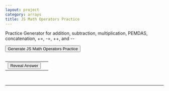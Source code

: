 ```yaml
---
layout: project
category: arrays
title: JS Math Operators Practice
---
```


<p>Practice Generator for addition, subtraction, multiplication, PEMDAS, concatenation, +=, -=, ++, and --</p>

<button onclick="generatePractice()">Generate JS Math Operators Practice</button>
<p id="question"></p>
<pre id="output"></pre>
<table>
    <tr>
        <td><button onclick="revealAnswer()">Reveal Answer</button></td>
        <td><span id="answerSpan" style="display:none;"></span></td>
    </tr>
</table>


<script>
let exerciseNumber;
let indexOne;
let indexTwo;
let indexThree;
let indexFour;

let ml = [];

let answer;

generatePractice();

function generatePractice() {
    //exerciseNumber = Math.max(getRandomNumber(5),getRandomNumber(5));
    exerciseNumber = getRandomNumber(2);
    //exerciseNumber = 0;
    const answerElement = document.getElementById("answerSpan");
    answerElement.style.display = "none";
    let question = "What ";
    const actions = ["will", "does", "would", "might", "number will", "number does"];
    const targets = ["this code", "the following", "the following code", "the following program", "this", "this program", "this algorithm"];
    const verbs = ["print", "display", "output", "produce", "end up showing"];
    question += choice(actions) + " ";
    question += choice(targets) + " ";
    question += choice(verbs) + "?\n\n";
    let result = "";
    const threeLetterWords = [
  "all", "bug",
  "can", "cat", "dad","dog","egg", "for", "get",
   "hat","hen","jar", "kid","law","map", "mom", "not", "one",
  "pet", "rat", "ski", "the","van", "wax","yak", "you","zip", "zoo"
];
    const varNames = [
      "index", "item", "idNum", "position", "xSpeed", 
    "location", "total", "ySpeed", "counter", "address", 
    "foo", "foobar", "temp", "indexA", "indexB", 
    "indexC", "selected", "pick", "score", "health",
    "lives", "amount", "value", "count", "number", 
    "rate", "age", "width", "height", "size", 
    "mass", "weight", "grade",   "level", "stage", "mode", "flag", "status",
  "option", "state", "point", "round", "timer"
    ];
    const varA = varNames.splice(Math.floor(Math.random() * varNames.length),1)[0];
    const varB = varNames.splice(Math.floor(Math.random() * varNames.length),1)[0];

    // =-=-=-=-=-=-=- exercise type 0, add sub, mult
    if(exerciseNumber == 0){
        ml = [getRandomNumber(5) + getRandomNumber(5) + 1, getRandomNumber(5) + getRandomNumber(5) + 1, getRandomNumber(4) + 1, getRandomNumber(4) + 1];
 
        result += "let " + varA + " = " + JSON.stringify(ml[0]) + ";\n";
        result += "let " + varB + " = " + JSON.stringify(ml[1]) + ";\n";
        
        if(getRandomNumber(6)==0){
          // a += b
          result += "" + varA + " += "  + varB + ";\n";
          ml[0] += ml[1];
        }else if(getRandomNumber(5)==0){
          // add
          result += "" + varA + " = "  + varA + " + "  + JSON.stringify(ml[2]) + ";\n";
          ml[0] += ml[2];
        } else if(getRandomNumber(4)==0){
          // sub
          result += "" + varA + " = "  + varA + " - "  + JSON.stringify(ml[2]) + ";\n";
          ml[0] -= ml[2];
        } else if(getRandomNumber(3)==0){
          // +=
          result += "" + varA + " += " + JSON.stringify(ml[2]) + ";\n";
          ml[0] += ml[2];
        } else if(getRandomNumber(2)==0){
          // ++
          result += "" + varA + "++;\n";
          ml[0]++;
        } else {
          // add
          result += "" + varA + " = "  + varB + " - "  + JSON.stringify(ml[2]) + ";\n";
          ml[0] = ml[1] + ml[2];
        }
        
        
        if(getRandomNumber(6)==0){
          // b += a
          result += "" + varB + " += "  + varA + ";\n";
          ml[1] += ml[0];
        }else if(getRandomNumber(5)==0){
          // add
          result += "" + varB + " = "  + varB + " + "  + JSON.stringify(ml[3]) + ";\n";
          ml[1] += ml[3];
        } else if(getRandomNumber(4)==0){
          // sub
          result += "" + varB + " = "  + varB + " - "  + JSON.stringify(ml[3]) + ";\n";
          ml[1] -= ml[3];
        } else if(getRandomNumber(3)==0){
          // -=
          result += "" + varB + " -= " + JSON.stringify(ml[3]) + ";\n";
          ml[1] -= ml[3];
        } else if(getRandomNumber(2)==0){
          // --
          result += "" + varB + "--;\n";
          ml[1]--;
        } else {
          // add
          result += "" + varB + " = "  + varA + " + "  + JSON.stringify(ml[3]) + ";\n";
          ml[1] = ml[0] + ml[3];
        }

        if(getRandomNumber(2)==0){
          // mult
          result += "let answer = "  + varA + " * "  + varB + " + 2;\n";
          answer = ml[0] * ml[1] + 2;
        } else {
          // add
          result += "let answer = "  + varA + " + "  + varB + " * 2;\n";
          answer = ml[0] + ml[1] * 2;
        }
        
    }
    
    // =-=-=-=-=-=-=- exercise type 1, string concat
    if(exerciseNumber == 1){
        ml = [
           threeLetterWords.splice(Math.floor(Math.random() * threeLetterWords.length),1)[0],
           threeLetterWords.splice(Math.floor(Math.random() * threeLetterWords.length),1)[0],
           threeLetterWords.splice(Math.floor(Math.random() * threeLetterWords.length),1)[0],
           threeLetterWords.splice(Math.floor(Math.random() * threeLetterWords.length),1)[0],
          ];
 
        result += "let " + varA + " = " + JSON.stringify(ml[0]) + ";\n";
        result += "let " + varB + " = " + JSON.stringify(ml[1]) + ";\n";
        
        if(getRandomNumber(4)==0){
          // a + new
          result += "" + varA + " = "  + varA + " + "  + JSON.stringify(ml[2]) + ";\n";
          ml[0] += ml[2];
        } else if(getRandomNumber(3)==0){
          // new + a
          result += "" + varA + " = "  + JSON.stringify(ml[2]) + " + "  + varA + ";\n";
          ml[0] = ml[2] + ml[0];
        } else if(getRandomNumber(2)==0){
          // a + a
          result += "" + varA + " = "  + varA + " + "  + varA + ";\n";
          ml[0] += ml[0];
        } else {
          // new + new
          result += "" + varA + " = "  + JSON.stringify(ml[2]) + " + "  + JSON.stringify(ml[3]) + ";\n";
          ml[0] = ml[2] + ml[3];
        }
        
        if(getRandomNumber(4)==0){
          // b + new
          result += "" + varB + " = "  + varB + " + "  + JSON.stringify(ml[3]) + ";\n";
          ml[1] += ml[3];
        } else if(getRandomNumber(3)==0){
          // new + b
          result += "" + varB + " = "  + JSON.stringify(ml[3]) + " + "  + varB + ";\n";
          ml[1] = ml[3] + ml[1];
        } else if(getRandomNumber(2)==0){
          // b + b
          result += "" + varB + " = "  + varB + " + "  + varB + ";\n";
          ml[1] += ml[1];
        } else {
          // new + new
          result += "" + varB + " = "  + JSON.stringify(ml[3]) + " + "  + JSON.stringify(ml[2]) + ";\n";
          ml[1] = ml[3] + ml[2];
        }

        if(getRandomNumber(2)==0){
          // a + b
          result += "let answer = "  + varA + " + "  + varB + ";\n";
          answer = ml[0] + ml[1];
        } else {
          // b + a
          result += "let answer = "  + varB + " + "  + varA + ";\n";
          answer = ml[1] + ml[0];
        }
        
    }
    
    

    
    if(answer === undefined){
      //generatePractice()
    } else {
      result += "alert(answer);";
      document.getElementById("question").innerText = question;
      document.getElementById("output").innerText = result;
      document.getElementById("answerSpan").innerText = "";
      document.getElementById("answerSpan").style.display = "none";
    }
    
    
}
function revealAnswer() {
            const answerElement = document.getElementById("answerSpan");
            answerElement.innerText = "Answer: " + answer;
            answerElement.style.display = "block";
}





function getRandomNumber(max, min = 0) {
    return Math.floor(Math.random() * (max - min)) + min;
}

function choice(arr) {
    return arr[getRandomNumber(arr.length)];
}

function chooseVariableName() {
    const prefixes = ["nums", "myList", "myNums", "nmbrs", "numLst", "numbList", "NmbrLst", "ListB", "list2",
                      "scores", "myArray", "arrayNums", "numbers", "numbArr", "NmbrArr", "arrayB", "array2",
                      "values", "myValues", "myScores", "valueArray", "scoreArray", "valueList", "scoreList"];
    return prefixes[getRandomNumber(prefixes.length)];
}
</script>
<br>
<hr>
<br>

